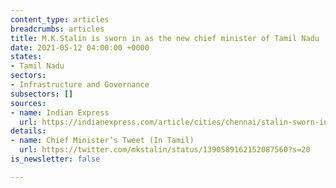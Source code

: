 ```yaml
---
content_type: articles
breadcrumbs: articles
title: M.K.Stalin is sworn in as the new chief minister of Tamil Nadu
date: 2021-05-12 04:00:00 +0000
states:
- Tamil Nadu
sectors:
- Infrastructure and Governance
subsectors: []
sources:
- name: Indian Express
  url: https://indianexpress.com/article/cities/chennai/stalin-sworn-in-as-tamil-nadu-cm-issues-five-orders-on-day-1-7306459/
details:
- name: Chief Minister’s Tweet (In Tamil)
  url: https://twitter.com/mkstalin/status/1390589162152087560?s=20
is_newsletter: false

---
```

